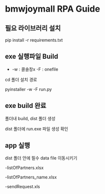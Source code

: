 # bmwjoymall RPA Guide

## 필요 라이브러리 설치 

pip install -r requirements.txt

## exe 실행파일 Build
- -w : 콜솔창x -F : onefile 

cd 폴더 설치 경로

pyinstaller -w -F run.py

## exe build 완료

폴더내 build, dist 폴더 생성

dist 폴더에 run.exe 파일 생성 확인

## app 실행

dist 폴더 안에 필수 data file 이동시키기 

-listOfPartners.xlsx 

-listOfPartners_name.xlsx 

-sendRequest.xls 
